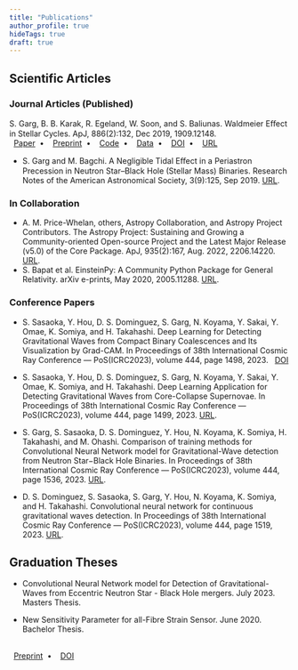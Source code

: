 ```yaml
---
title: "Publications"
author_profile: true
hideTags: true
draft: true
---
```



<!--<style type="text/css">
 .tab { margin-left: 40px; }
</style>-->

<!--<link rel="stylesheet" href="https://fonts.googleapis.com/css2?family=Material+Symbols+Outlined:opsz,wght,FILL,GRAD@20..48,100..700,0..1,-50..200&icon_names=database" />
<span class="material-symbols-outlined">
database
</span>-->


## Scientific Articles

<!-- #### Journal Articles (Preprint) -->

### Journal Articles (Published)


S. Garg, B. B. Karak, R. Egeland, W. Soon, and S. Baliunas. Waldmeier Eﬀect in Stellar Cycles. ApJ, 886(2):132, Dec 2019, 1909.12148.
<span class="__dimensions_badge_embed__" data-doi="10.3847/1538-4357/ab4a17" data-hide-zero-citations="true" data-style="small_rectangle" style="white-space:nowrap;"></span><script async src="https://badge.dimensions.ai/badge.js" charset="utf-8"></script>
<br/>
<i class="fa fa-file-pdf">&nbsp;</i>
<a href="https://doi.org/10.3847/1538-4357/ab4a17">Paper</a>
&nbsp;•&nbsp;
<i class="fa fa-edit">&nbsp;</i>
<a href="https://doi.org/10.3847/1538-4357/ab4a17">Preprint</a>
&nbsp;•&nbsp;
<i class="fa fa-code">&nbsp;</i>
<a href="https://doi.org/10.3847/1538-4357/ab4a17">Code</a>
&nbsp;•&nbsp;
<i class="fa fa-database">&nbsp;</i>
<a href="https://doi.org/10.3847/1538-4357/ab4a17">Data</a>
&nbsp;•&nbsp;
<i class="ai ai-doi">&nbsp;</i>
<a href="https://doi.org/10.3847/1538-4357/ab4a17">DOI</a>
&nbsp;•&nbsp;
<i class="fa fa-external-link-alt">&nbsp;</i>
<a href="https://doi.org/10.3847/1538-4357/ab4a17">URL</a>

- S. Garg and M. Bagchi. A Negligible Tidal Eﬀect in a Periastron Precession in Neutron Star–Black Hole (Stellar Mass) Binaries. Research Notes of the American Astronomical Society, 3(9):125, Sep 2019. [URL](https://doi.org/10.3847/2515-5172/ab3fa).

### In Collaboration

- A. M. Price-Whelan, others, Astropy Collaboration, and Astropy Project Contributors. The Astropy Project: Sustaining and Growing a Community-oriented Open-source Project and the Latest Major Release (v5.0) of the Core Package. ApJ, 935(2):167, Aug. 2022, 2206.14220. [URL](https://doi.org/10.3847/1538-4357/ac7c74).
- S. Bapat et al. EinsteinPy: A Community Python Package for General Relativity. arXiv e-prints, May 2020, 2005.11288. [URL](https://arxiv.org/abs/2005.11288).

### Conference Papers

- S. Sasaoka, Y. Hou, D. S. Dominguez, S. Garg, N. Koyama, Y. Sakai, Y. Omae, K. Somiya, and H. Takahashi. Deep Learning for Detecting Gravitational Waves from Compact Binary Coalescences and Its Visualization by Grad-CAM. In Proceedings of 38th International Cosmic Ray Conference — PoS(ICRC2023), volume 444, page 1498, 2023.
&nbsp;
<i class="ai ai-doi"></i>
<a href="https://doi.org/10.22323/1.444.1498">DOI</a>

- S. Sasaoka, Y. Hou, D. S. Dominguez, S. Garg, N. Koyama, Y. Sakai, Y. Omae, K. Somiya, and H. Takahashi. Deep Learning Application for Detecting Gravitational Waves from Core-Collapse Supernovae. In Proceedings of 38th International Cosmic Ray Conference — PoS(ICRC2023), volume 444, page 1499, 2023. [URL](https://doi.org/10.22323/1.444.1499).
- S. Garg, S. Sasaoka, D. S. Dominguez, Y. Hou, N. Koyama, K. Somiya, H. Takahashi, and M. Ohashi. Comparison of training methods for Convolutional Neural Network model for Gravitational-Wave detection from Neutron Star−Black Hole Binaries. In Proceedings of 38th International Cosmic Ray Conference — PoS(ICRC2023), volume 444, page 1536, 2023. [URL](https://doi.org/10.22323/1.444.1536).
- D. S. Dominguez, S. Sasaoka, S. Garg, Y. Hou, N. Koyama, K. Somiya, and H. Takahashi. Convolutional neural network for continuous gravitational waves detection. In Proceedings of 38th International Cosmic Ray Conference — PoS(ICRC2023), volume 444, page 1519, 2023. [URL](https://doi.org/10.22323/1.444.1519).

## Graduation Theses

- Convolutional Neural Network model for Detection of Gravitational-Waves from Eccentric Neutron Star - Black Hole mergers. July 2023. Masters Thesis.

- New Sensitivity Parameter for all-Fibre Strain Sensor. June 2020. Bachelor Thesis.
<br/>
<i class="fa fa-edit">&nbsp;</i>
<a href="http://dx.doi.org/10.13140/RG.2.2.31106.20166">Preprint</a>
&nbsp;•&nbsp;
<i class="ai ai-doi">&nbsp;</i>
<a href="http://dx.doi.org/10.13140/RG.2.2.31106.20166">DOI</a>



<!--
{% if author.googlescholar %}
  You can also find my articles on <u><a href="{{author.googlescholar}}">my Google Scholar profile</a>.</u>
{% endif %}

{% include base_path %}

{% for post in site.publications reversed %}
  {% include archive-single.html %}
{% endfor %}
-->
